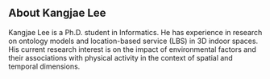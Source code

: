 ## About Kangjae Lee
Kangjae Lee is a Ph.D. student in Informatics. He has experience in research on ontology models and location-based service (LBS) in 3D indoor spaces.
His current research interest is on the impact of environmental factors and their associations with physical activity in the context of spatial and temporal dimensions.


